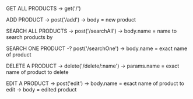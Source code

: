 GET ALL PRODUCTS
    -> get('/')

ADD PRODUCT
    -> post('/add')
    -> body = new product

SEARCH ALL PRODUCTS
    -> post('/searchAll')
    -> body.name = name to search products by

SEARCH ONE PRODUCT
    -? post('/searchOne')
    -> body.name = exact name of product

DELETE A PRODUCT
    -> delete('/delete/:name')
    -> params.name = exact name of product to delete

EDIT A PRODUCT
    -> post('edit')
    -> body.name = exact name of product to edit
    -> body = edited product